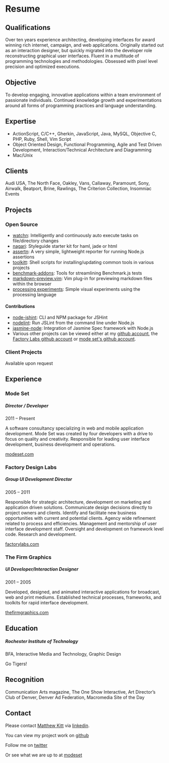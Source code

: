 
# Resume

## Qualifications

Over ten years experience architecting, developing interfaces for award winning rich internet, campaign, and web applications. Originally started out as an interaction designer, but quickly migrated into the developer role reconstructing graphical user interfaces. Fluent in a multitude of programming technologies and methodologies. Obsessed with pixel level precision and optimized executions.

## Objective

To develop engaging, innovative applications within a team environment of passionate individuals. Continued knowledge growth and experimentations around all forms of programming practices and language understanding.

## Expertise

- ActionScript, C/C++, Gherkin, JavaScript, Java, MySQL, Objective C, PHP, Ruby, Shell, Vim Script
- Object Oriented Design, Functional Programming, Agile and Test Driven Development, Interaction/Technical Architecture and Diagramming
- Mac/Unix

## Clients

Audi USA, The North Face, Oakley, Vans, Callaway, Paramount, Sony, Airwalk, Beatport, Brine, Rawlings, The Criterion Collection, Insomniac Events

## Projects

### Open Source

- [watchn](https://github.com/mkitt/watchn): Intelligently and continuously auto execute tasks on file/directory changes
- [nagari](https://github.com/mkitt/nagari): Styleguide starter kit for haml, jade or html
- [assertn](https://github.com/mkitt/assertn): A very simple, lightweight reporter for running Node.js assertions
- [toolkitt](https://github.com/mkitt/toolkitt): Shell scripts for installing/updating common tools in various projects
- [benchmark-addons](https://github.com/mkitt/benchmark.js-addons): Tools for streamlining Benchmark.js tests
- [markdown-preview.vim](https://github.com/mkitt/markdown-preview.vim): Vim plug-in for previewing markdown files within the browser
- [processing experiments](https://github.com/mkitt/processing-experiments): Simple visual experiments using the processing language

#### Contributions

- [node-jshint](https://github.com/jshint/node-jshint): CLI and NPM package for JSHint
- [nodelint](https://github.com/tav/nodelint): Run JSLint from the command line under Node.js
- [jasmine-node](https://github.com/mhevery/jasmine-node): Integration of Jasmine Spec framework with Node.js
- Various other projects can be viewed either at my [github account](https://github.com/mkitt/), the [Factory Labs github account](https://github.com/factorylabs/) or [mode set's github account](https://github.com/modeset/).

### Client Projects

Available upon request

## Experience

### Mode Set

##### Director / Developer

2011 – Present

A software consultancy specializing in web and mobile application development. Mode Set was created by four developers with a drive to focus on quality and creativity. Responsible for leading user interface development, business development and operations.  

[modeset.com](http://www.modeset.com/)

### Factory Design Labs

##### Group UI Development Director

2005 – 2011

Responsible for strategic architecture, development on marketing and application driven solutions. Communicate design decisions directly to project owners and clients. Identify and facilitate new business opportunities with current and potential clients. Agency wide refinement related to process and efficiencies. Management and mentorship of user interface development staff. Oversight and development on framework level code. Research and development.

[factorylabs.com](http://www.factorylabs.com/)

### The Firm Graphics

##### UI Developer/Interaction Designer

2001 – 2005

Developed, designed, and animated interactive applications for broadcast, web and print mediums. Established technical processes, frameworks, and toolkits for rapid interface development.

[thefirmgraphics.com](http://www.thefirmgraphics.com/)

## Education

##### Rochester Institute of Technology

BFA, Interactive Media and Technology, Graphic Design

Go Tigers!

## Recognition

Communication Arts magazine, The One Show Interactive, Art Director’s Club of Denver, Denver Ad Federation, Macromedia Site of the Day

## Contact

Please contact [Matthew Kitt](/) via [linkedin](http://www.linkedin.com/pub/matthew-kitt/4/9b1/934).

You can view my project work on [github](http://github.com/mkitt)

Follow me on [twitter](http://twitter.com/mkitt_)

Or see what we are up to at [modeset](http://www.modeset.com/)

